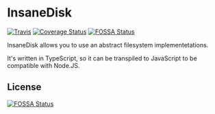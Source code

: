 # InsaneDisk

[![Travis](https://img.shields.io/travis/YannickFricke/InsaneDisk.svg)](https://travis-ci.org/YannickFricke/InsaneDisk)
[![Coverage Status](https://coveralls.io/repos/github/YannickFricke/InsaneDisk/badge.svg?branch=develop)](https://coveralls.io/github/YannickFricke/InsaneDisk?branch=develop)
[![FOSSA Status](https://app.fossa.io/api/projects/git%2Bgithub.com%2FYannickFricke%2FInsaneDisk.svg?type=shield)](https://app.fossa.io/projects/git%2Bgithub.com%2FYannickFricke%2FInsaneDisk?ref=badge_shield)

InsaneDisk allows you to use an abstract filesystem implementetations.

It's written in TypeScript, so it can be transpiled to JavaScript to be compatible with Node.JS.


## License
[![FOSSA Status](https://app.fossa.io/api/projects/git%2Bgithub.com%2FYannickFricke%2FInsaneDisk.svg?type=large)](https://app.fossa.io/projects/git%2Bgithub.com%2FYannickFricke%2FInsaneDisk?ref=badge_large)